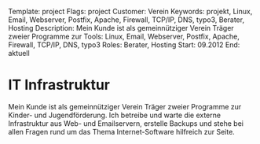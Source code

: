 Template: project
Flags: project
Customer: Verein
Keywords: projekt, Linux, Email, Webserver, Postfix, Apache, Firewall, TCP/IP, DNS, typo3, Berater, Hosting
Description: Mein Kunde ist als gemeinnütziger Verein Träger zweier Programme zur
Tools: Linux, Email, Webserver, Postfix, Apache, Firewall, TCP/IP, DNS, typo3
Roles: Berater, Hosting
Start: 09.2012
End: aktuell

# IT Infrastruktur

Mein Kunde ist als gemeinnütziger Verein Träger zweier Programme zur Kinder- und Jugendförderung. Ich betreibe und warte die externe Infrastruktur aus Web- und Emailservern, erstelle Backups und stehe bei allen Fragen rund um das Thema Internet-Software hilfreich zur Seite.
